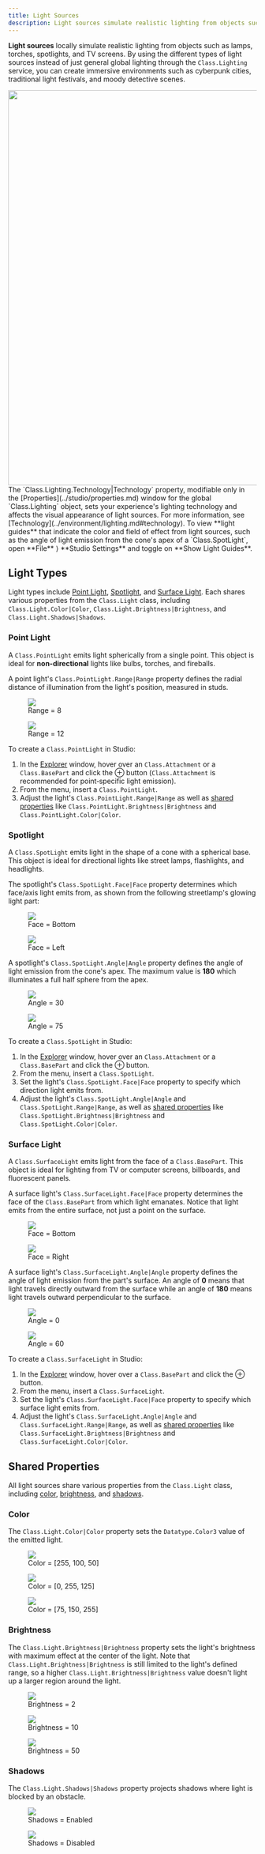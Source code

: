 ```yaml
---
title: Light Sources
description: Light sources simulate realistic lighting from objects such as torches, spotlights, and screens.
---
```


**Light sources** locally simulate realistic lighting from objects such as
lamps, torches, spotlights, and TV screens. By using the different types of
light sources instead of just general global lighting through the `Class.Lighting`
service, you can create immersive environments such as cyberpunk cities,
traditional light festivals, and moody detective scenes.

<img src="../assets/lighting-and-effects/light-sources/Showcase.jpg" width="800" />

<Alert severity="info">
The `Class.Lighting.Technology|Technology` property, modifiable only in the [Properties](../studio/properties.md) window for the global `Class.Lighting` object, sets your experience's lighting technology and affects the visual appearance of light sources. For more information, see [Technology](../environment/lighting.md#technology).
</Alert>

<Alert severity="success">
To view **light guides** that indicate the color and field of effect from light sources, such as the angle of light emission from the cone's apex of a `Class.SpotLight`, open **File**&nbsp;&rang; **Studio&nbsp;Settings** and toggle on **Show&nbsp;Light&nbsp;Guides**.
</Alert>

## Light Types

Light types include [Point Light](#point-light), [Spotlight](#spotlight), and [Surface Light](#surface-light). Each shares various properties from the `Class.Light` class, including `Class.Light.Color|Color`, `Class.Light.Brightness|Brightness`, and `Class.Light.Shadows|Shadows`.

### Point Light

A `Class.PointLight` emits light spherically from a single point. This object is ideal for **non-directional** lights like bulbs, torches, and fireballs.

A point light's `Class.PointLight.Range|Range` property defines the radial distance of illumination from the light's position, measured in studs.

<GridContainer numColumns="2">
  <figure>
    <img src="../assets/lighting-and-effects/light-sources/PointLight-Range-8.jpg" />
    <figcaption>Range = 8</figcaption>
  </figure>
  <figure>
    <img src="../assets/lighting-and-effects/light-sources/PointLight-Range-12.jpg" />
    <figcaption>Range = 12</figcaption>
  </figure>
</GridContainer>

To create a `Class.PointLight` in Studio:

1. In the [Explorer](../studio/explorer.md) window, hover over an `Class.Attachment` or a `Class.BasePart` and click the &CirclePlus; button (`Class.Attachment` is recommended for point‑specific light emission).
1. From the menu, insert a `Class.PointLight`.
1. Adjust the light's `Class.PointLight.Range|Range` as well as [shared properties](#shared-properties) like `Class.PointLight.Brightness|Brightness` and `Class.PointLight.Color|Color`.

### Spotlight

A `Class.SpotLight` emits light in the shape of a cone with a spherical base. This object is ideal for directional lights like street lamps, flashlights, and headlights.

The spotlight's `Class.SpotLight.Face|Face` property determines which face/axis light emits from,
as shown from the following streetlamp's glowing light part:

<GridContainer numColumns="2">
  <figure>
    <img src="../assets/lighting-and-effects/light-sources/SpotLight-Face-Bottom.jpg" />
    <figcaption>Face = Bottom</figcaption>
  </figure>
  <figure>
    <img src="../assets/lighting-and-effects/light-sources/SpotLight-Face-Left.jpg" />
    <figcaption>Face = Left</figcaption>
  </figure>
</GridContainer>

A spotlight's `Class.SpotLight.Angle|Angle` property defines the angle of light emission from the cone's apex. The maximum value is **180** which illuminates a full half sphere from the apex.

<GridContainer numColumns="2">
  <figure>
    <img src="../assets/lighting-and-effects/light-sources/SpotLight-Angle-30.jpg" />
    <figcaption>Angle = 30</figcaption>
  </figure>
  <figure>
    <img src="../assets/lighting-and-effects/light-sources/SpotLight-Angle-75.jpg" />
    <figcaption>Angle = 75</figcaption>
  </figure>
</GridContainer>

To create a `Class.SpotLight` in Studio:

1. In the [Explorer](../studio/explorer.md) window, hover over an `Class.Attachment` or a `Class.BasePart` and click the &CirclePlus; button.
1. From the menu, insert a `Class.SpotLight`.
1. Set the light's `Class.SpotLight.Face|Face` property to specify which direction light emits from.
1. Adjust the light's `Class.SpotLight.Angle|Angle` and `Class.SpotLight.Range|Range`, as well as [shared properties](#shared-properties) like `Class.SpotLight.Brightness|Brightness` and `Class.SpotLight.Color|Color`.

### Surface Light

A `Class.SurfaceLight` emits light from the face of a `Class.BasePart`. This object is ideal for lighting from TV or computer screens, billboards, and fluorescent panels.

A surface light's `Class.SurfaceLight.Face|Face` property determines the face of the `Class.BasePart` from which light emanates. Notice that light emits from the entire surface, not just a point on the surface.

<GridContainer numColumns="2">
  <figure>
    <img src="../assets/lighting-and-effects/light-sources/SurfaceLight-Face-Bottom.jpg" />
    <figcaption>Face = Bottom</figcaption>
  </figure>
  <figure>
    <img src="../assets/lighting-and-effects/light-sources/SurfaceLight-Face-Right.jpg" />
    <figcaption>Face = Right</figcaption>
  </figure>
</GridContainer>

A surface light's `Class.SurfaceLight.Angle|Angle` property defines the angle of light emission from the part's surface. An angle of **0** means that light travels directly outward from the surface while an angle of **180** means light travels outward perpendicular to the surface.

<GridContainer numColumns="2">
  <figure>
    <img src="../assets/lighting-and-effects/light-sources/SurfaceLight-Angle-0.jpg" />
    <figcaption>Angle = 0</figcaption>
  </figure>
  <figure>
    <img src="../assets/lighting-and-effects/light-sources/SurfaceLight-Angle-60.jpg" />
    <figcaption>Angle = 60</figcaption>
  </figure>
</GridContainer>

To create a `Class.SurfaceLight` in Studio:

1. In the [Explorer](../studio/explorer.md) window, hover over a `Class.BasePart` and click the &CirclePlus; button.
1. From the menu, insert a `Class.SurfaceLight`.
1. Set the light's `Class.SurfaceLight.Face|Face` property to specify which surface light emits from.
1. Adjust the light's `Class.SurfaceLight.Angle|Angle` and `Class.SurfaceLight.Range|Range`, as well as [shared properties](#shared-properties) like `Class.SurfaceLight.Brightness|Brightness` and `Class.SurfaceLight.Color|Color`.

## Shared Properties

All light sources share various properties from the `Class.Light` class, including [color](#color), [brightness](#brightness), and [shadows](#shadows).

### Color

The `Class.Light.Color|Color` property sets the `Datatype.Color3` value of the emitted light.

<GridContainer numColumns="3">
  <figure>
    <img src="../assets/lighting-and-effects/light-sources/Light-Color-255-100-50.jpg" />
    <figcaption>Color = [255, 100, 50]</figcaption>
  </figure>
  <figure>
    <img src="../assets/lighting-and-effects/light-sources/Light-Color-0-255-125.jpg" />
    <figcaption>Color = [0, 255, 125]</figcaption>
  </figure>
  <figure>
    <img src="../assets/lighting-and-effects/light-sources/Light-Color-75-150-255.jpg" />
    <figcaption>Color = [75, 150, 255]</figcaption>
  </figure>
</GridContainer>

### Brightness

The `Class.Light.Brightness|Brightness` property sets the light's brightness with maximum effect at the center of the light. Note that `Class.Light.Brightness|Brightness` is still limited to the light's defined range, so a higher `Class.Light.Brightness|Brightness` value doesn't light up a larger region around the light.

<GridContainer numColumns="3">
  <figure>
    <img src="../assets/lighting-and-effects/light-sources/Light-Brightness-2.jpg" />
    <figcaption>Brightness = 2</figcaption>
  </figure>
  <figure>
    <img src="../assets/lighting-and-effects/light-sources/Light-Brightness-10.jpg" />
    <figcaption>Brightness = 10</figcaption>
  </figure>
  <figure>
    <img src="../assets/lighting-and-effects/light-sources/Light-Brightness-50.jpg" />
    <figcaption>Brightness = 50</figcaption>
  </figure>
</GridContainer>

### Shadows

The `Class.Light.Shadows|Shadows` property projects shadows where light is blocked by an obstacle.

<GridContainer numColumns="2">
  <figure>
    <img src="../assets/lighting-and-effects/light-sources/Light-Shadows-True.jpg" />
    <figcaption>Shadows = Enabled</figcaption>
  </figure>
  <figure>
    <img src="../assets/lighting-and-effects/light-sources/Light-Shadows-False.jpg" />
    <figcaption>Shadows = Disabled</figcaption>
  </figure>
</GridContainer>
